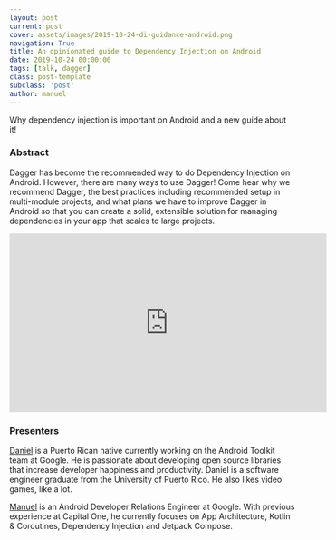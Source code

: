 ```yaml
---
layout: post
current: post
cover: assets/images/2019-10-24-di-guidance-android.png
navigation: True
title: An opinionated guide to Dependency Injection on Android
date: 2019-10-24 00:00:00
tags: [talk, dagger]
class: post-template
subclass: 'post'
author: manuel
---
```


Why dependency injection is important on Android and a new guide about it!

### Abstract

Dagger has become the recommended way to do Dependency Injection on Android. However, there are many ways to use Dagger! Come hear why we recommend Dagger, the best practices including recommended setup in multi-module projects, and what plans we have to improve Dagger in Android so that you can create a solid, extensible solution for managing dependencies in your app that scales to large projects.

<iframe width="560" height="315" src="https://www.youtube.com/embed/o-ins1nvbDg" frameborder="0" allow="accelerometer; autoplay; clipboard-write; encrypted-media; gyroscope; picture-in-picture" allowfullscreen></iframe>

### Presenters

[Daniel](https://twitter.com/danyaguacate) is a Puerto Rican native currently working on the Android Toolkit team at Google. He is passionate about developing open source libraries that increase developer happiness and productivity. Daniel is a software engineer graduate from the University of Puerto Rico. He also likes video games, like a lot.

[Manuel](https://twitter.com/manuelvicnt) is an Android Developer Relations Engineer at Google. With previous experience at Capital One, he currently focuses on App Architecture, Kotlin & Coroutines, Dependency Injection and Jetpack Compose.